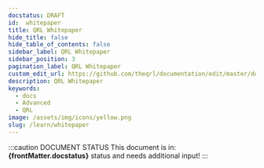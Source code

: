 ```yaml
---
docstatus: DRAFT
id:  whitepaper
title: QRL Whitepaper
hide_title: false
hide_table_of_contents: false
sidebar_label: QRL Whitepaper
sidebar_position: 3
pagination_label: QRL Whitepaper
custom_edit_url: https://github.com/theqrl/documentation/edit/master/docs/basics/what-is-qrl.md
description: QRL Whitepaper
keywords:
  - docs
  - Advanced
  - QRL 
image: /assets/img/icons/yellow.png
slug: /learn/whitepaper
---
```


:::caution DOCUMENT STATUS 
<span>This document is in: <b>{frontMatter.docstatus}</b> status and needs additional input!</span>
:::
